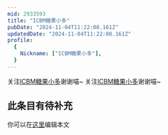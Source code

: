 ```yaml
---
mid: 2933593
title: "ICBM糖果小多"
pubDate: "2024-11-04T11:22:08.161Z"
updatedDate: "2024-11-04T11:22:08.161Z"
profile:
  {
    Nickname: ["ICBM糖果小多"],
  }
---
```


关注[ICBM糖果小多](https://space.bilibili.com/2933593)谢谢喵~ 关注[ICBM糖果小多](https://space.bilibili.com/2933593)谢谢喵~

## 此条目有待补充
你可以在[这里](https://github.com/Yuhanawa/VTuber.ICU-Content/edit/master/v/ICBM糖果小多/index.md)编辑本文

